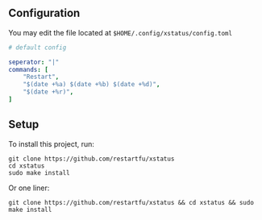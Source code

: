 ## Configuration
You may edit the file located at `$HOME/.config/xstatus/config.toml`
```yaml
# default config

seperator: "|"
commands: [
    "Restart", 
    "$(date +%a) $(date +%b) $(date +%d)", 
    "$(date +%r)",
]
```
## Setup
To install this project, run:
```
git clone https://github.com/restartfu/xstatus
cd xstatus
sudo make install
```
Or one liner:
```
git clone https://github.com/restartfu/xstatus && cd xstatus && sudo make install
```
